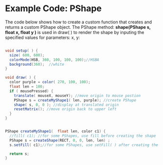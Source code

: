 # Example Code: PShape

The code below shows how to create a custom function that creates and returns a custom PShape object.  The PShape method: **shape\(PShape s, float x, float y \)**  is used in draw\( \) to render the shape by inputing the specified values for parameters:  x, y: 

```java

void setup( ) {
  size( 600, 600);
  colorMode(HSB, 360, 100, 100, 100);//HSBA
  background(360);  //white
}

void draw( ) {
  color purple = color( 270, 100, 100); 
  float len = 100;
  if ( mousePressed) {
    translate( mouseX, mouseY); //move origin to mouse postion
    PShape s = createMyShape1( len, purple); //create PShape
    shape( s, 0, 0 ); //display at translated origin
    resetMatrix(); //move origin back to upper left
  }
}


PShape createMyShape1(  float len, color c1) {
  //fill( c1); //for some PShapes, use fill before creating the shape
  PShape s = createShape(RECT, 0, 0, len, len) ;
  s.setFill( c1);//for some PShapes, use setFill( ) after creating the shape

  return s;
}
```

